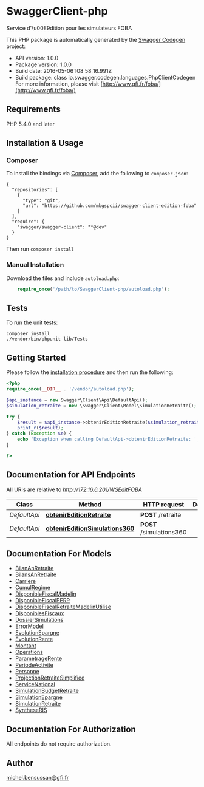 # SwaggerClient-php
Service d'\u00E9dition pour les simulateurs FOBA

This PHP package is automatically generated by the [Swagger Codegen](https://github.com/swagger-api/swagger-codegen) project:

- API version: 1.0.0
- Package version: 1.0.0
- Build date: 2016-05-06T08:58:16.991Z
- Build package: class io.swagger.codegen.languages.PhpClientCodegen
For more information, please visit [http://www.gfi.fr/foba/](http://www.gfi.fr/foba/)

## Requirements

PHP 5.4.0 and later

## Installation & Usage
### Composer

To install the bindings via [Composer](http://getcomposer.org/), add the following to `composer.json`:

```
{
  "repositories": [
    {
      "type": "git",
      "url": "https://github.com/mbgspcii/swagger-client-edition-foba"
    }
  ],
  "require": {
    "swagger/swagger-client": "*@dev"
  }
}
```

Then run `composer install`

### Manual Installation

Download the files and include `autoload.php`:

```php
    require_once('/path/to/SwaggerClient-php/autoload.php');
```

## Tests 

To run the unit tests:

```
composer install
./vendor/bin/phpunit lib/Tests
```

## Getting Started

Please follow the [installation procedure](#installation--usage) and then run the following:

```php
<?php
require_once(__DIR__ . '/vendor/autoload.php');

$api_instance = new Swagger\Client\Api\DefaultApi();
$simulation_retraite = new \Swagger\Client\Model\SimulationRetraite(); // \Swagger\Client\Model\SimulationRetraite | contient les donn\u00E9es n\u00E9cessaires \u00E0 l'\u00E9dition de la simulation retraite experte effectu\u00E9e depuis SimRETAI

try {
    $result = $api_instance->obtenirEditionRetraite($simulation_retraite);
    print_r($result);
} catch (Exception $e) {
    echo 'Exception when calling DefaultApi->obtenirEditionRetraite: ', $e->getMessage(), "\n";
}

?>
```

## Documentation for API Endpoints

All URIs are relative to *http://172.16.6.201/WSEditFOBA*

Class | Method | HTTP request | Description
------------ | ------------- | ------------- | -------------
*DefaultApi* | [**obtenirEditionRetraite**](docs/DefaultApi.md#obtenireditionretraite) | **POST** /retraite | 
*DefaultApi* | [**obtenirEditionSimulations360**](docs/DefaultApi.md#obtenireditionsimulations360) | **POST** /simulations360 | 


## Documentation For Models

 - [BilanAnRetraite](docs/BilanAnRetraite.md)
 - [BilansAnRetraite](docs/BilansAnRetraite.md)
 - [Carriere](docs/Carriere.md)
 - [CumulRegime](docs/CumulRegime.md)
 - [DisponibleFiscalMadelin](docs/DisponibleFiscalMadelin.md)
 - [DisponibleFiscalPERP](docs/DisponibleFiscalPERP.md)
 - [DisponibleFiscalRetraiteMadelinUtilise](docs/DisponibleFiscalRetraiteMadelinUtilise.md)
 - [DisponiblesFiscaux](docs/DisponiblesFiscaux.md)
 - [DossierSimulations](docs/DossierSimulations.md)
 - [ErrorModel](docs/ErrorModel.md)
 - [EvolutionEpargne](docs/EvolutionEpargne.md)
 - [EvolutionRente](docs/EvolutionRente.md)
 - [Montant](docs/Montant.md)
 - [Operations](docs/Operations.md)
 - [ParametrageRente](docs/ParametrageRente.md)
 - [PeriodeActivite](docs/PeriodeActivite.md)
 - [Personne](docs/Personne.md)
 - [ProjectionRetraiteSimplifiee](docs/ProjectionRetraiteSimplifiee.md)
 - [ServiceNational](docs/ServiceNational.md)
 - [SimulationBudgetRetraite](docs/SimulationBudgetRetraite.md)
 - [SimulationEpargne](docs/SimulationEpargne.md)
 - [SimulationRetraite](docs/SimulationRetraite.md)
 - [SyntheseRIS](docs/SyntheseRIS.md)


## Documentation For Authorization

 All endpoints do not require authorization.


## Author

michel.bensussan@gfi.fr


